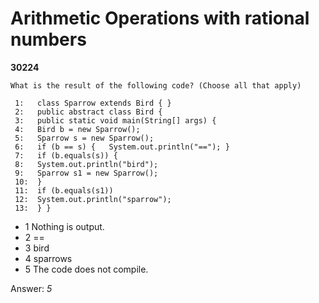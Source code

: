 Arithmetic Operations with rational numbers
===========================================
**30224**
```
What is the result of the following code? (Choose all that apply) 
 
 1:   class Sparrow extends Bird { } 
 2:   public abstract class Bird { 
 3:   public static void main(String[] args) { 
 4:   Bird b = new Sparrow(); 
 5:   Sparrow s = new Sparrow(); 
 6:   if (b == s) {   System.out.println("=="); } 
 7:   if (b.equals(s)) { 
 8:   System.out.println("bird"); 
 9:   Sparrow s1 = new Sparrow();  
 10:  } 
 11:  if (b.equals(s1)) 
 12:  System.out.println("sparrow"); 
 13:  } }
```


- 1 Nothing is output.
- 2 ==
- 3 bird
- 4 sparrows
- 5 The code does not compile.

Answer: *5*

